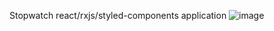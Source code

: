 Stopwatch react/rxjs/styled-components application
![image](https://user-images.githubusercontent.com/32223929/143483359-8374a11a-8313-4fcd-95ce-f2bf095c3aea.png)
